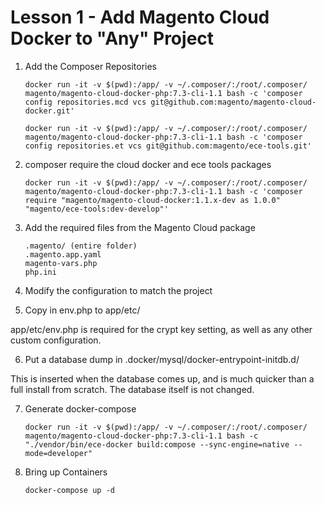 # Lesson 1 - Add Magento Cloud Docker to "Any" Project

1) Add the Composer Repositories

       docker run -it -v $(pwd):/app/ -v ~/.composer/:/root/.composer/ magento/magento-cloud-docker-php:7.3-cli-1.1 bash -c 'composer config repositories.mcd vcs git@github.com:magento/magento-cloud-docker.git'

       docker run -it -v $(pwd):/app/ -v ~/.composer/:/root/.composer/ magento/magento-cloud-docker-php:7.3-cli-1.1 bash -c 'composer config repositories.et vcs git@github.com:magento/ece-tools.git'

2) composer require the cloud docker and ece tools packages

       docker run -it -v $(pwd):/app/ -v ~/.composer/:/root/.composer/ magento/magento-cloud-docker-php:7.3-cli-1.1 bash -c 'composer require "magento/magento-cloud-docker:1.1.x-dev as 1.0.0" "magento/ece-tools:dev-develop"'

3) Add the required files from the Magento Cloud package

       .magento/ (entire folder)
       .magento.app.yaml
       magento-vars.php
       php.ini
       
4) Modify the configuration to match the project

5) Copy in env.php to app/etc/

app/etc/env.php is required for the crypt key setting, as well as any other custom configuration.

6) Put a database dump in .docker/mysql/docker-entrypoint-initdb.d/

This is inserted when the database comes up, and is much quicker than a full install from scratch. The database itself is not changed.

7) Generate docker-compose

       docker run -it -v $(pwd):/app/ -v ~/.composer/:/root/.composer/ magento/magento-cloud-docker-php:7.3-cli-1.1 bash -c "./vendor/bin/ece-docker build:compose --sync-engine=native --mode=developer"

8) Bring up Containers

       docker-compose up -d